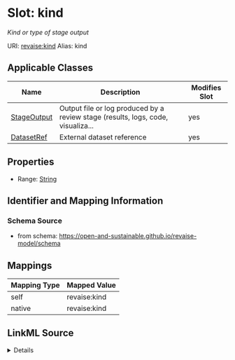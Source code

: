 

# Slot: kind 


_Kind or type of stage output_





URI: [revaise:kind](https://open-and-sustainable.github.io/revaise-model/schema/kind)
Alias: kind

<!-- no inheritance hierarchy -->





## Applicable Classes

| Name | Description | Modifies Slot |
| --- | --- | --- |
| [StageOutput](StageOutput.md) | Output file or log produced by a review stage (results, logs, code, visualiza... |  yes  |
| [DatasetRef](DatasetRef.md) | External dataset reference |  yes  |






## Properties

* Range: [String](String.md)




## Identifier and Mapping Information






### Schema Source


* from schema: https://open-and-sustainable.github.io/revaise-model/schema




## Mappings

| Mapping Type | Mapped Value |
| ---  | ---  |
| self | revaise:kind |
| native | revaise:kind |




## LinkML Source

<details>
```yaml
name: kind
description: Kind or type of stage output
from_schema: https://open-and-sustainable.github.io/revaise-model/schema
rank: 1000
alias: kind
domain_of:
- StageOutput
- DatasetRef
range: string

```
</details>